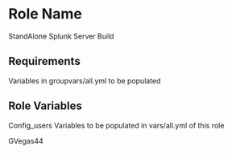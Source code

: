 Role Name
=========

StandAlone Splunk Server Build

Requirements
------------
Variables in groupvars/all.yml to be populated

Role Variables
--------------
Config_users Variables to be populated in vars/all.yml of this role

GVegas44
